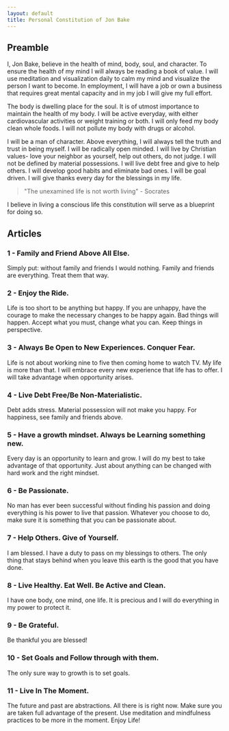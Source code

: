 ```yaml
---
layout: default
title: Personal Constitution of Jon Bake
---
```


## Preamble

I, Jon Bake, believe in the health of mind, body, soul, and character.  To ensure the health of my mind I will always be reading a book of value.  I will use meditation and visualization daily to calm my mind and visualize the person I want to become.  In employment, I will have a job or own a business that requires great mental capacity and in my job I will give my full effort.

The body is dwelling place for the soul.  It is of utmost importance to maintain the health of my body.  I will be active everyday, with either cardiovascular activities or weight training or both.  I will only feed my body clean whole foods.  I will not pollute my body with drugs or alcohol.

I will be a man of character.  Above everything, I will always tell the truth and trust in being myself.  I will be radically open minded. I will live by Christian values- love your neighbor as yourself, help out others, do not judge.  I will not be defined by material possessions.  I will live debt free and give to help others.  I will develop good habits and eliminate bad ones.  I will be goal driven.  I will give thanks every day for the blessings in my life.

> "The unexamined life is not worth living" ­- Socrates

I believe in living a conscious life­­ this constitution will serve as a blueprint for doing so.

## Articles

### 1 ­- Family and Friend Above All Else.

Simply put: without family and friends I would nothing. Family and friends are everything. Treat
them that way.

### 2 ­- Enjoy the Ride.

Life is too short to be anything but happy. If you are unhappy, have the courage to make the
necessary changes to be happy again. Bad things will happen. Accept what you must, change
what you can. Keep things in perspective.

### 3 - Always Be Open to New Experiences. ­Conquer Fear.

Life is not about working nine to five then coming home to watch TV. My life is more than that. I
will embrace every new experience­­ that life has to offer. I will take advantage when opportunity arises.

### 4 - Live Debt Free/Be Non-­Materialistic.

Debt adds stress. Material possession will not make you happy. For happiness, see family and friends
above.

### 5 - Have a growth mindset. Always be Learning something new.

Every day is an opportunity to learn and grow. I will do my best to take advantage of that
opportunity. Just about anything can be changed with hard work and the right mindset.

### 6 ­- Be Passionate.

No man has ever been successful without finding his passion and doing everything is his power
to live that passion. Whatever you choose to do, make sure it is something that you can be
passionate about.

### 7 ­- Help Others.­ Give of Yourself.

I am blessed. I have a duty to pass on my blessings to others. The only thing that stays behind
when you leave this earth is the good that you have done.

### 8 ­- Live Healthy.­ Eat Well. Be Active and Clean.

I have one body, one mind, one life. It is precious and I will do everything in my power to protect
it.

### 9 ­- Be Grateful.

Be thankful you are blessed!

### 10 -­ Set Goals and Follow through with them.

The only sure way to growth is to set goals.

### 11 ­- Live In The Moment.

The future and past are abstractions. All there is is right now. Make sure you are taken full
advantage of the present. Use meditation and mindfulness practices to be more in the moment.
Enjoy Life!
